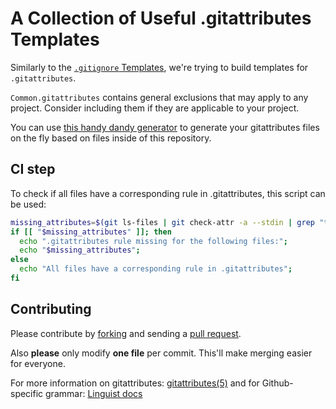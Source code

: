 # A Collection of Useful .gitattributes Templates

Similarly to the [`.gitignore` Templates][gt], we're trying to build
templates for `.gitattributes`.

`Common.gitattributes` contains general exclusions that may apply to any project.
Consider including them if they are applicable to your project.

You can use [this handy dandy generator](https://richienb.github.io/gitattributes-generator) to generate your gitattributes files on the fly based on files inside of this repository.

## CI step

To check if all files have a corresponding rule in .gitattributes, this script can be used:

```sh
missing_attributes=$(git ls-files | git check-attr -a --stdin | grep "text: auto")
if [[ "$missing_attributes" ]]; then
  echo ".gitattributes rule missing for the following files:";
  echo "$missing_attributes";
else
  echo "All files have a corresponding rule in .gitattributes";
fi
```

## Contributing

Please contribute by [forking][fk] and sending a [pull request][pr].

Also **please** only modify **one file** per commit. This'll
make merging easier for everyone.

For more information on gitattributes: [gitattributes(5)][g5] and for Github-specific grammar: [Linguist docs][gh]

[gt]: https://github.com/github/gitignore
[fk]: http://help.github.com/forking/
[pr]: http://help.github.com/pull-requests/
[g5]: https://www.git-scm.com/docs/gitattributes
[gh]: https://www.rubydoc.info/github/github/linguist

